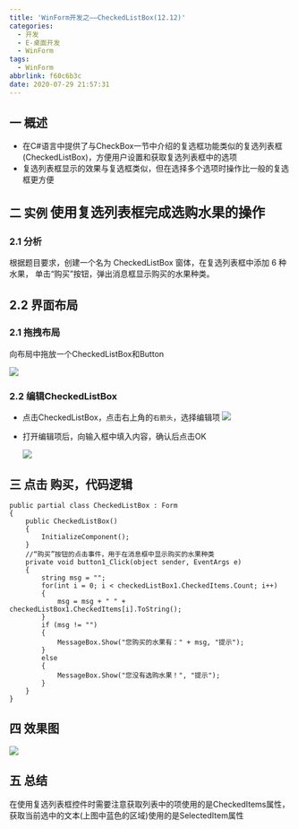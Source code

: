 ```yaml
---
title: 'WinForm开发之——CheckedListBox(12.12)'
categories:
  - 开发
  - E-桌面开发
  - WinForm
tags:
  - WinForm
abbrlink: f60c6b3c
date: 2020-07-29 21:57:31
---
```

## 一 概述

* 在C#语言中提供了与CheckBox一节中介绍的复选框功能类似的复选列表框(CheckedListBox)，方便用户设置和获取复选列表框中的选项
* 复选列表框显示的效果与复选框类似，但在选择多个选项时操作比一般的复选框更方便

<!--more-->

## 二 实例  <font size=5> 使用复选列表框完成选购水果的操作 </font>

### 2.1 分析

 根据题目要求，创建一个名为 CheckedListBox 窗体，在复选列表框中添加 6 种水果， 单击“购买”按钮，弹出消息框显示购买的水果种类。

## 2.2 界面布局

### 2.1 拖拽布局

向布局中拖放一个CheckedListBox和Button

![][1]

### 2.2 编辑CheckedListBox

* 点击CheckedListBox，点击右上角的`右箭头`，选择编辑项
  ![][2]
  
* 打开编辑项后，向输入框中填入内容，确认后点击OK

  ![][3]

## 三 点击 购买，代码逻辑

```
public partial class CheckedListBox : Form
{
    public CheckedListBox()
    {
        InitializeComponent();
    }
    //“购买”按钮的点击事件，用于在消息框中显示购买的水果种类
    private void button1_Click(object sender, EventArgs e)
    {
        string msg = "";
        for(int i = 0; i < checkedListBox1.CheckedItems.Count; i++)
        {
            msg = msg + " " + checkedListBox1.CheckedItems[i].ToString();
        }
        if (msg != "")
        {
            MessageBox.Show("您购买的水果有：" + msg, "提示");
        }
        else
        {
            MessageBox.Show("您没有选购水果！", "提示");
        }
    }
}
```

## 四 效果图
![][4]

## 五 总结

在使用复选列表框控件时需要注意获取列表中的项使用的是CheckedItems属性，获取当前选中的文本(上图中蓝色的区域)使用的是SelectedItem属性



[1]:https://cdn.jsdelivr.net/gh/PGzxc/CDN/blog-image/csharp-windform-checkedlistbox-create-layout.png
[2]:https://cdn.jsdelivr.net/gh/PGzxc/CDN/blog-image/csharp-windform-checkedlistbox-eidit.png
[3]:https://cdn.jsdelivr.net/gh/PGzxc/CDN/blog-image/csharp-windform-checkedlistbox-add-content.png
[4]:https://cdn.jsdelivr.net/gh/PGzxc/CDN/blog-image/csharp-windform-checkedlistbox-view.png
